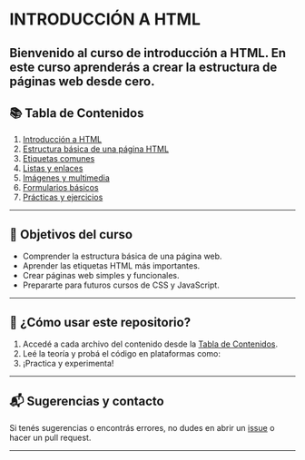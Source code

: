 # INTRODUCCIÓN A HTML

Bienvenido al curso de introducción a HTML. En este curso aprenderás a crear la estructura de páginas web desde cero.
---

## 📚 Tabla de Contenidos

1. [Introducción a HTML](https://github.com/disenioWeb2025/intro_html/blob/main/Introduccion.md)
2. [Estructura básica de una página HTML](https://github.com/disenioWeb2025/intro_html/blob/main/Estructura.md)
3. [Etiquetas comunes](https://github.com/disenioWeb2025/intro_html/blob/main/Etiquetas.md)
4. [Listas y enlaces](https://github.com/disenioWeb2025/intro_html/blob/main/Listas_y_Enlaces.md)
5. [Imágenes y multimedia](https://github.com/disenioWeb2025/intro_html/blob/main/Multimedia.md)
6. [Formularios básicos](https://github.com/disenioWeb2025/intro_html/blob/main/Formularios.md)
7. [Prácticas y ejercicios](https://github.com/disenioWeb2025/intro_html/blob/main/Ejercicios.md)

---

## 🎯 Objetivos del curso

- Comprender la estructura básica de una página web.
- Aprender las etiquetas HTML más importantes.
- Crear páginas web simples y funcionales.
- Prepararte para futuros cursos de CSS y JavaScript.

---

## 🚀 ¿Cómo usar este repositorio?

1. Accedé a cada archivo del contenido desde la [Tabla de Contenidos](#tabla-de-contenidos).
2. Leé la teoría y probá el código en plataformas como:
3. ¡Practica y experimenta!

---

## 📬 Sugerencias y contacto

Si tenés sugerencias o encontrás errores, no dudes en abrir un [issue](https://github.com/disenioWeb2025/intro_html/issues) o hacer un pull request.

---


